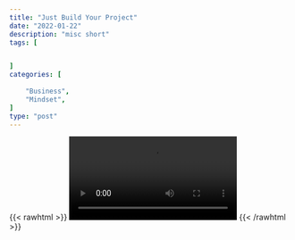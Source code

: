 ```yaml
---
title: "Just Build Your Project"
date: "2022-01-22"
description: "misc short"
tags: [


]
categories: [
    
    "Business",
    "Mindset",
]
type: "post"
---
```

{{< rawhtml >}}
    <video width="auto" height="auto" controls>
        <source src="https://clips.dev00ps.com/MISC/just_build.mp4" type="video/mp4"> 
    </video>
{{< /rawhtml >}}